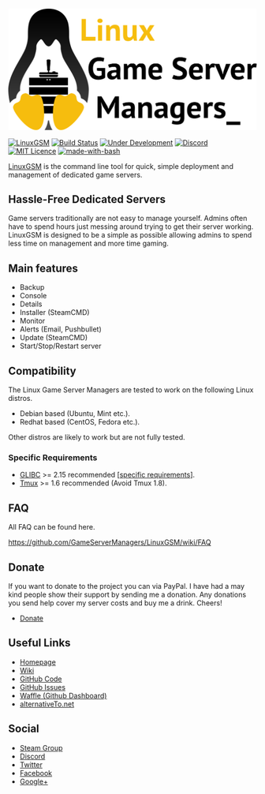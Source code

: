 <a href="https://gameservermanagers.com"><p align="center"><img src="images/brand/colour/LinuxGSM_colour_logo_wordmark_512.png" alt="linux Game Server Managers" width="600" /></p></a>

[![LinuxGSM](https://github.com/GameServerManagers/LinuxGSM/blob/master/images/logo/lgsmbutton.png)](https://linuxgsm.com)
[![Build Status](https://travis-ci.org/GameServerManagers/LinuxGSM.svg?branch=master)](https://travis-ci.org/GameServerManagers/LinuxGSM)
[![Under Development](https://badge.waffle.io/GameServerManagers/LinuxGSM.svg?label=Under%20Development&title=Under%20Development)](http://waffle.io/GameServerManagers/LinuxGSM)
[![Discord](https://discordapp.com/api/guilds/127498813903601664/widget.png?style=shield)](https://gameservermanagers.com/discord)
[![MIT Licence](https://badges.frapsoft.com/os/mit/mit.svg?v=103)](https://github.com/GameServerManagers/LinuxGSM/blob/master/LICENSE)
[![made-with-bash](https://img.shields.io/badge/Made%20with-Bash-1f425f.svg)](https://www.gnu.org/software/bash/)

<a href="https://gameservermanagers.com">LinuxGSM</a> is the command line tool for quick, simple deployment and management of dedicated game servers.

<h2>Hassle-Free Dedicated Servers</h2>
Game servers traditionally are not easy to manage yourself. Admins often have to spend hours just messing around trying to get their server working. LinuxGSM is designed to be a simple as possible allowing admins to spend less time on management and more time gaming.

<h2>Main features</h2>
<ul>
	<li>Backup</li>
	<li>Console</li>
	<li>Details</li>
	<li>Installer (SteamCMD)</li>
	<li>Monitor</li>
	<li>Alerts (Email, Pushbullet)</li>
	<li>Update (SteamCMD)</li>
	<li>Start/Stop/Restart server</li>
</ul>
<h2>Compatibility</h2>
The Linux Game Server Managers are tested to work on the following Linux distros.
<ul>
	<li>Debian based (Ubuntu, Mint etc.).</li>
	<li>Redhat based (CentOS, Fedora etc.).</li>
</ul>
Other distros are likely to work but are not fully tested.
<h3>Specific Requirements</h3>
<ul>
	<li><a href="https://github.com/GameServerManagers/LinuxGSM/wiki/Glibc">GLIBC</a> >= 2.15 recommended [<a href="https://github.com/GameServerManagers/LinuxGSM/wiki/Glibc#server-requirements">specific requirements</a>].</li>
	<li><a href="https://github.com/GameServerManagers/LinuxGSM/wiki/Tmux">Tmux</a> >= 1.6 recommended (Avoid Tmux 1.8).</li>
</ul>
<h2>FAQ</h2>
All FAQ can be found here.

<a href="https://github.com/GameServerManagers/LinuxGSM/wiki/FAQ">https://github.com/GameServerManagers/LinuxGSM/wiki/FAQ</a>
<h2>Donate</h2>
If you want to donate to the project you can via PayPal. I have had a may kind people show their support by sending me a donation. Any donations you send help cover my server costs and buy me a drink. Cheers!
<ul>
<li><a href="https://gameservermanagers.com/#donate">Donate</a></li>
</ul>
<h2>Useful Links</h2>
<ul>
	<li><a href="https://gameservermanagers.com">Homepage</a></li>
	<li><a href="https://github.com/GameServerManagers/LinuxGSM/wiki">Wiki</a></li>
	<li><a href="https://github.com/GameServerManagers/LinuxGSM">GitHub Code</a></li>
	<li><a href="https://github.com/GameServerManagers/LinuxGSM/issues">GitHub Issues</a></li>
	<li><a href="https://waffle.io/GameServerManagers/LinuxGSM">Waffle (Github Dashboard)</a></li>
	<li><a href="http://alternativeto.net/software/linux-game-server-managers/">alternativeTo.net</a></li>
</ul>
<h2>Social</h2>
<ul>
	<li><a href="http://steamcommunity.com/groups/linuxgsm">Steam Group</a></li>
	<li><a href="https://discord.gg/0i9cmXVacvXicNl7">Discord</a></li>
	<li><a href="https://twitter.com/dangibbsuk">Twitter</a></li>
	<li><a href="https://www.facebook.com/linuxgsm">Facebook</a></li>
	<li><a href="https://plus.google.com/+Gameservermanagers1">Google+</a></li>
<ul>